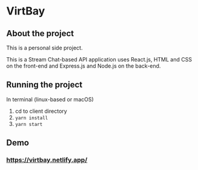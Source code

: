 # VirtBay
## About the project
This is a personal side project.

This is a Stream Chat-based API application uses React.js, HTML and CSS on the front-end and Express.js and Node.js on the back-end.
## Running the project
In terminal (linux-based or macOS)
1. cd to client directory
2. `yarn install`
3. `yarn start`
## Demo
### https://virtbay.netlify.app/
